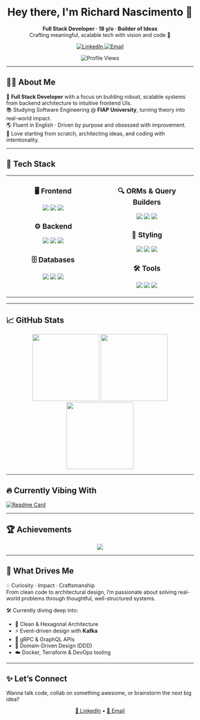 <h1 align="center">Hey there, I'm Richard Nascimento 👋</h1>

<p align="center">
  <b>Full Stack Developer · 18 y/o · Builder of Ideas</b><br/>
  Crafting meaningful, scalable tech with vision and code 🚀
</p>

<p align="center">
  <a href="https://www.linkedin.com/in/richardnascimento18" target="_blank">
    <img alt="LinkedIn" src="https://img.shields.io/badge/-LinkedIn-0A66C2?style=for-the-badge&logo=linkedin&logoColor=white" />
  </a>
  <a href="mailto:juniordomingos1980@gmail.com">
    <img alt="Email" src="https://img.shields.io/badge/-Email-D14836?style=for-the-badge&logo=gmail&logoColor=white" />
  </a>
</p>

<p align="center">
  <img src="https://komarev.com/ghpvc/?username=richardnascimento18&style=for-the-badge&color=brightgreen" alt="Profile Views" />
</p>

---

## 👨‍💻 About Me

🎯 **Full Stack Developer** with a focus on building robust, scalable systems from backend architecture to intuitive frontend UIs.  
📚 Studying Software Engineering @ **FIAP University**, turning theory into real-world impact.  
🌎 Fluent in English · Driven by purpose and obsessed with improvement.  
🧠 Love starting from scratch, architecting ideas, and coding with intentionality.

---

## 🧰 Tech Stack

<div align="center">

<table>
<tr>
<td align="center" valign="top" width="50%">

### 🖥️ Frontend  
<p>
  <img src="https://img.shields.io/badge/Next.js-000000?style=for-the-badge&logo=next.js&logoColor=white" />
  <img src="https://img.shields.io/badge/React-61DAFB?style=for-the-badge&logo=react&logoColor=black" />
  <img src="https://img.shields.io/badge/Angular-DD0031?style=for-the-badge&logo=angular&logoColor=white" />
</p>

### ⚙️ Backend  
<p>
  <img src="https://img.shields.io/badge/Node.js-339933?style=for-the-badge&logo=node.js&logoColor=white" />
  <img src="https://img.shields.io/badge/Nest.js-E0234E?style=for-the-badge&logo=nestjs&logoColor=white" />
  <img src="https://img.shields.io/badge/TypeScript-3178C6?style=for-the-badge&logo=typescript&logoColor=white" />
</p>

### 🗄️ Databases  
<p>
  <img src="https://img.shields.io/badge/MongoDB-47A248?style=for-the-badge&logo=mongodb&logoColor=white" />
  <img src="https://img.shields.io/badge/MySQL-4479A1?style=for-the-badge&logo=mysql&logoColor=white" />
  <img src="https://img.shields.io/badge/PostgreSQL-4169E1?style=for-the-badge&logo=postgresql&logoColor=white" />
</p>

</td>

<td align="center" valign="top" width="50%">

### 🔍 ORMs & Query Builders  
<p>
  <img src="https://img.shields.io/badge/Prisma-2D3748?style=for-the-badge&logo=prisma&logoColor=white" />
  <img src="https://img.shields.io/badge/Sequelize-52B0E7?style=for-the-badge&logo=sequelize&logoColor=white" />
  <img src="https://img.shields.io/badge/Knex.js-7B4C9C?style=for-the-badge&logo=Knex.js&logoColor=white" />
</p>

### 🎨 Styling  
<p>
  <img src="https://img.shields.io/badge/TailwindCSS-38B2AC?style=for-the-badge&logo=tailwind-css&logoColor=white" />
  <img src="https://img.shields.io/badge/Sass-CC6699?style=for-the-badge&logo=sass&logoColor=white" />
  <img src="https://img.shields.io/badge/Styled--Components-DB7093?style=for-the-badge&logo=styled-components&logoColor=white" />
</p>

### 🛠️ Tools  
<p>
  <img src="https://img.shields.io/badge/Git-F05032?style=for-the-badge&logo=git&logoColor=white" />
  <img src="https://img.shields.io/badge/Postman-FF6C37?style=for-the-badge&logo=postman&logoColor=white" />
  <img src="https://img.shields.io/badge/Docker-2496ED?style=for-the-badge&logo=docker&logoColor=white" />
</p>

</td>
</tr>
</table>

</div>

---

## 📈 GitHub Stats

<div align="center">
  <img height="180em" src="https://github-readme-stats.vercel.app/api?username=richardnascimento18&show_icons=true&theme=radical&hide_border=true&include_all_commits=true&count_private=true"/>
  <img height="180em" src="https://github-readme-streak-stats.herokuapp.com/?user=richardnascimento18&theme=radical&hide_border=true"/>
</div>

<div align="center">
  <img height="180em" src="https://github-readme-stats.vercel.app/api/top-langs/?username=richardnascimento18&layout=donut&theme=radical&hide_border=true&langs_count=8"/>
</div>

---

## 🔥 Currently Vibing With

[![Readme Card](https://github-readme-stats.vercel.app/api/pin/?username=richardnascimento18&repo=the-news-case-project&theme=radical)](https://github.com/richardnascimento18/the-news-case-project)

---

## 🏆 Achievements

<p align="center">
  <img src="https://github-profile-trophy.vercel.app/?username=richardnascimento18&theme=radical&margin-w=15&margin-h=15" />
</p>

---

## 🧠 What Drives Me

💡 Curiosity · Impact · Craftsmanship  
From clean code to architectural design, I’m passionate about solving real-world problems through thoughtful, well-structured systems.

🛠️ Currently diving deep into:
- 🧱 Clean & Hexagonal Architecture  
- ⚡ Event-driven design with **Kafka**  
- 🔗 gRPC & GraphQL APIs  
- 🧩 Domain-Driven Design (DDD)  
- ☁️ Docker, Terraform & DevOps tooling

---

## ✨ Let’s Connect

Wanna talk code, collab on something awesome, or brainstorm the next big idea?

<p align="center">
  <a href="https://www.linkedin.com/in/richardnascimento18" target="_blank">🔗 LinkedIn</a> • 
  <a href="mailto:juniordomingos1980@gmail.com">📩 Email</a>
</p>
